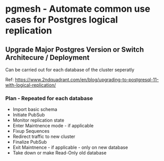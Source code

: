 # pgmesh - Automate common use cases for Postgres logical replication

## Upgrade Major Postgres Version or Switch Architecure / Deployment

Can be carried out for each database of the cluster seperatly

Ref: https://www.2ndquadrant.com/en/blog/upgrading-to-postgresql-11-with-logical-replication/

### Plan - Repeated for each database
- Import basic schema
- Initiate PubSub
- Monitor replication state
- Enter Maintnence mode - if applicable
- Fixup Sequences
- Redirect traffic to new cluster
- Finalize PubSub
- Exit Maintnence - if applicable - only on new database
- Take down or make Read-Only old database

